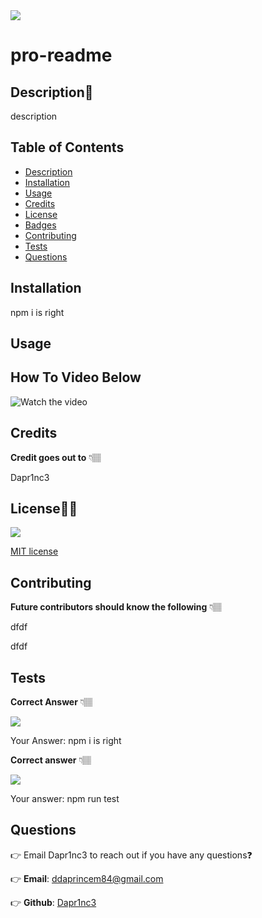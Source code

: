 
  <img src="https://img.shields.io/github/license/Dapr1nc3/pro-readme">

  # pro-readme

  ## Description📝
  description

  ## Table of Contents
  - [Description](#description)
  - [Installation](#installation)
  - [Usage](#usage)
  - [Credits](#credits)
  - [License](#license)
  - [Badges](#badges)
  - [Contributing](#contributing)
  - [Tests](#tests)
  - [Questions](#questions)
  

  ## Installation

  npm i is right


  ## Usage

  ## How To Video Below
  
  ![Watch the video]("https://youtu.be/ahOeZUHeX5k")

  ## Credits

  **Credit goes out to** 👇🏽

  Dapr1nc3




  ## License🐱‍🏍

  <img src="https://img.shields.io/github/license/Dapr1nc3/pro-readme">

  [MIT license](https://choosealicense.com/licenses/mit/) 



  ## Contributing

  **Future contributors should know the following** 👇🏽

  dfdf

  dfdf



  ## Tests

  **Correct Answer** 👇🏽

  <img src= "https://user-images.githubusercontent.com/87787132/146451672-08bbcb79-a80e-4679-a64d-70f5f2c646c9.png">

  Your Answer: npm i is right

  **Correct answer** 👇🏽

  <img src= "https://user-images.githubusercontent.com/87787132/146452913-dd0903c6-b937-4e32-9802-bc36a38c527f.png">
  
  Your answer: npm run test


  ## Questions

  👉 Email Dapr1nc3 to reach out if you have any questions❓

  👉 **Email**: ddaprincem84@gmail.com 

  👉 **Github**: [Dapr1nc3](https://github.com/Dapr1nc3)

  
  
